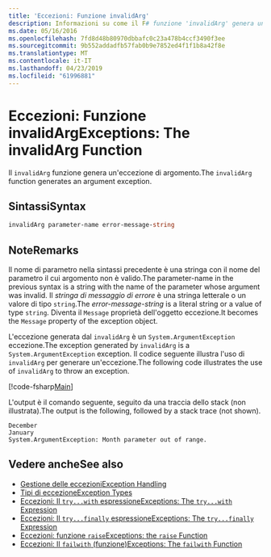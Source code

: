 ```yaml
---
title: 'Eccezioni: Funzione invalidArg'
description: Informazioni su come il F# funzione 'invalidArg' genera un'eccezione di argomento.
ms.date: 05/16/2016
ms.openlocfilehash: 7fd8d48b80970dbbafc0c23a478b4ccf3490f3ee
ms.sourcegitcommit: 9b552addadfb57fab0b9e7852ed4f1f1b8a42f8e
ms.translationtype: MT
ms.contentlocale: it-IT
ms.lasthandoff: 04/23/2019
ms.locfileid: "61996881"
---
```

# <a name="exceptions-the-invalidarg-function"></a><span data-ttu-id="8cd29-103">Eccezioni: Funzione invalidArg</span><span class="sxs-lookup"><span data-stu-id="8cd29-103">Exceptions: The invalidArg Function</span></span>

<span data-ttu-id="8cd29-104">Il `invalidArg` funzione genera un'eccezione di argomento.</span><span class="sxs-lookup"><span data-stu-id="8cd29-104">The `invalidArg` function generates an argument exception.</span></span>

## <a name="syntax"></a><span data-ttu-id="8cd29-105">Sintassi</span><span class="sxs-lookup"><span data-stu-id="8cd29-105">Syntax</span></span>

```fsharp
invalidArg parameter-name error-message-string
```

## <a name="remarks"></a><span data-ttu-id="8cd29-106">Note</span><span class="sxs-lookup"><span data-stu-id="8cd29-106">Remarks</span></span>

<span data-ttu-id="8cd29-107">Il nome di parametro nella sintassi precedente è una stringa con il nome del parametro il cui argomento non è valido.</span><span class="sxs-lookup"><span data-stu-id="8cd29-107">The parameter-name in the previous syntax is a string with the name of the parameter whose argument was invalid.</span></span> <span data-ttu-id="8cd29-108">Il *stringa di messaggio di errore* è una stringa letterale o un valore di tipo `string`.</span><span class="sxs-lookup"><span data-stu-id="8cd29-108">The *error-message-string* is a literal string or a value of type `string`.</span></span> <span data-ttu-id="8cd29-109">Diventa il `Message` proprietà dell'oggetto eccezione.</span><span class="sxs-lookup"><span data-stu-id="8cd29-109">It becomes the `Message` property of the exception object.</span></span>

<span data-ttu-id="8cd29-110">L'eccezione generata dal `invalidArg` è un `System.ArgumentException` eccezione.</span><span class="sxs-lookup"><span data-stu-id="8cd29-110">The exception generated by `invalidArg` is a `System.ArgumentException` exception.</span></span> <span data-ttu-id="8cd29-111">Il codice seguente illustra l'uso di `invalidArg` per generare un'eccezione.</span><span class="sxs-lookup"><span data-stu-id="8cd29-111">The following code illustrates the use of `invalidArg` to throw an exception.</span></span>

[!code-fsharp[Main](../../../../samples/snippets/fsharp/lang-ref-2/snippet6101.fs)]

<span data-ttu-id="8cd29-112">L'output è il comando seguente, seguito da una traccia dello stack (non illustrata).</span><span class="sxs-lookup"><span data-stu-id="8cd29-112">The output is the following, followed by a stack trace (not shown).</span></span>

```
December
January
System.ArgumentException: Month parameter out of range.
```

## <a name="see-also"></a><span data-ttu-id="8cd29-113">Vedere anche</span><span class="sxs-lookup"><span data-stu-id="8cd29-113">See also</span></span>

- [<span data-ttu-id="8cd29-114">Gestione delle eccezioni</span><span class="sxs-lookup"><span data-stu-id="8cd29-114">Exception Handling</span></span>](index.md)
- [<span data-ttu-id="8cd29-115">Tipi di eccezione</span><span class="sxs-lookup"><span data-stu-id="8cd29-115">Exception Types</span></span>](exception-types.md)
- [<span data-ttu-id="8cd29-116">Eccezioni: Il `try...with` espressione</span><span class="sxs-lookup"><span data-stu-id="8cd29-116">Exceptions: The `try...with` Expression</span></span>](the-try-with-expression.md)
- [<span data-ttu-id="8cd29-117">Eccezioni: Il `try...finally` espressione</span><span class="sxs-lookup"><span data-stu-id="8cd29-117">Exceptions: The `try...finally` Expression</span></span>](the-try-finally-expression.md)
- [<span data-ttu-id="8cd29-118">Eccezioni: funzione `raise`</span><span class="sxs-lookup"><span data-stu-id="8cd29-118">Exceptions: the `raise` Function</span></span>](the-raise-function.md)
- [<span data-ttu-id="8cd29-119">Eccezioni: Il `failwith` (funzione)</span><span class="sxs-lookup"><span data-stu-id="8cd29-119">Exceptions: The `failwith` Function</span></span>](the-failwith-function.md)